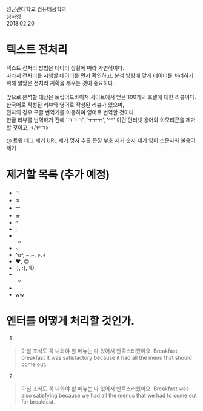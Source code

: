 성균관대학교 컴퓨터공학과 </br>
심하영 </br>
2018.02.20 </br>

# 텍스트 전처리
텍스트 전처리 방법은 데이터 상황에 따라 가변적이다. </br>
따라서 전처리를 시행할 데이터를 먼저 확인하고, 분석 방향에 맞게 데이터를 처리하기 위해 알맞은 전처리 계획을 세우는 것이 중요하다. </br>
</br>
앞으로 분석할 대상은 트립어드바이저 사이트에서 얻은 100개의 호텔에 대한 리뷰이다. </br>
한국어로 작성된 리뷰와 영어로 작성된 리뷰가 있으며, </br>
전자의 경우 구글 번역기를 이용하여 영어로 번역할 것이다. </br>
한글 리뷰를 번역하기 전에 'ㅋㅋㅋ', 'ㅜㅠㅠ', '^^' 이런 인터넷 용어와 이모티콘을 제거할 것이고, </ㅠㄱ>


@ 트윗 태그 제거
URL 제거
명사 추출
문장 부호 제거
숫자 제거
영어 소문자화
불용어 제거

# 제거할 목록 (추가 예정)
- ㅋ
- ㅎ
- ㅜ
- ㅠ
- ^
- ;
- -
- ~
- ^o^, ~.~, >.<
- ❤️, 😊
- :), :}, :D
- *
- ᆞᆞ
- ww


# 엔터를 어떻게 처리할 것인가.
1)
> 아침 조식도
> 꼭 나와야 할 메뉴는 다 있어서 만족스러웠어요.
> Breakfast breakfast
> It was satisfactory because it had all the menu that should come out.

2)
> 아침 조식도 꼭 나와야 할 메뉴는 다 있어서 만족스러웠어요.
> Breakfast was also satisfying because we had all the menus that we had to come out for breakfast.
